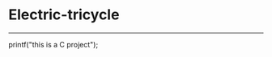 # Electric-tricycle


-----------------------------------------------------------------

printf("this is a C project");

